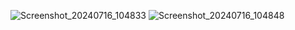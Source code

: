 
![Screenshot_20240716_104833](https://github.com/user-attachments/assets/b2f2551c-c47c-4084-bf3a-923f39bb4d19)
![Screenshot_20240716_104848](https://github.com/user-attachments/assets/713a2183-8e8a-4c79-b856-e37264de8aa2)
